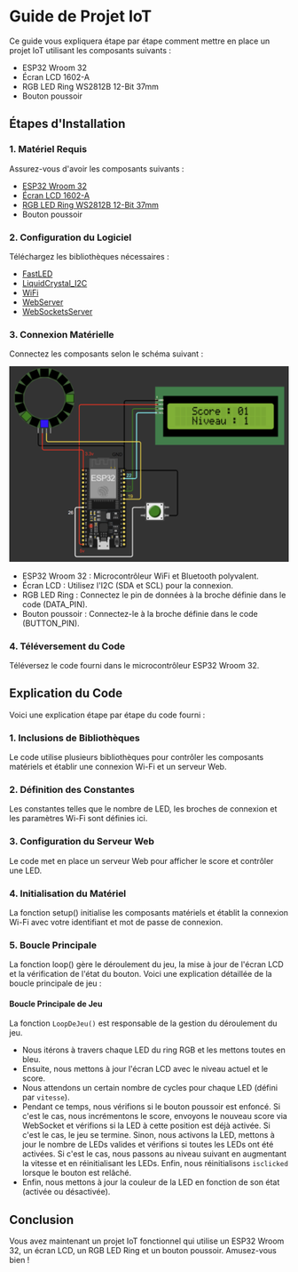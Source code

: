 # Guide de Projet IoT

Ce guide vous expliquera étape par étape comment mettre en place un projet IoT utilisant les composants suivants :

- ESP32 Wroom 32
- Écran LCD 1602-A
- RGB LED Ring WS2812B 12-Bit 37mm
- Bouton poussoir

## Étapes d'Installation

### 1. Matériel Requis

Assurez-vous d'avoir les composants suivants :
- [ESP32 Wroom 32](https://www.espressif.com/sites/default/files/documentation/esp32-wroom-32_datasheet_en.pdf)
- [Écran LCD 1602-A](https://www.openhacks.com/uploadsproductos/eone-1602a1.pdf)
- [RGB LED Ring WS2812B 12-Bit 37mm](https://cdn.shopify.com/s/files/1/1509/1638/files/RGB_LED_Ring_37mm_Datenblatt_AZ-Delivery_Vertriebs_GmbH.pdf?v=1608471975)
- Bouton poussoir

### 2. Configuration du Logiciel

Téléchargez les bibliothèques nécessaires :
- [FastLED](https://github.com/FastLED/FastLED)
- [LiquidCrystal_I2C](https://github.com/johnrickman/LiquidCrystal_I2C)
- [WiFi](https://github.com/espressif/arduino-esp32/tree/master/libraries/WiFi)
- [WebServer](https://github.com/espressif/arduino-esp32/tree/master/libraries/WebServer)
- [WebSocketsServer](https://github.com/Links2004/arduinoWebSockets)

### 3. Connexion Matérielle

Connectez les composants selon le schéma suivant :

![Schéma du Projet](schema.PNG)

- ESP32 Wroom 32 : Microcontrôleur WiFi et Bluetooth polyvalent.
- Écran LCD : Utilisez l'I2C (SDA et SCL) pour la connexion.
- RGB LED Ring : Connectez le pin de données à la broche définie dans le code (DATA_PIN).
- Bouton poussoir : Connectez-le à la broche définie dans le code (BUTTON_PIN).

### 4. Téléversement du Code

Téléversez le code fourni dans le microcontrôleur ESP32 Wroom 32.

## Explication du Code

Voici une explication étape par étape du code fourni :

### 1. Inclusions de Bibliothèques

Le code utilise plusieurs bibliothèques pour contrôler les composants matériels et établir une connexion Wi-Fi et un serveur Web.

### 2. Définition des Constantes

Les constantes telles que le nombre de LED, les broches de connexion et les paramètres Wi-Fi sont définies ici.

### 3. Configuration du Serveur Web

Le code met en place un serveur Web pour afficher le score et contrôler une LED.

### 4. Initialisation du Matériel

La fonction setup() initialise les composants matériels et établit la connexion Wi-Fi avec votre identifiant et mot de passe de connexion.

### 5. Boucle Principale

La fonction loop() gère le déroulement du jeu, la mise à jour de l'écran LCD et la vérification de l'état du bouton. Voici une explication détaillée de la boucle principale de jeu :

#### Boucle Principale de Jeu

La fonction `LoopDeJeu()` est responsable de la gestion du déroulement du jeu.

- Nous itérons à travers chaque LED du ring RGB et les mettons toutes en bleu.
- Ensuite, nous mettons à jour l'écran LCD avec le niveau actuel et le score.
- Nous attendons un certain nombre de cycles pour chaque LED (défini par `vitesse`).
- Pendant ce temps, nous vérifions si le bouton poussoir est enfoncé. Si c'est le cas, nous incrémentons le score, envoyons le nouveau score via WebSocket et vérifions si la LED à cette position est déjà activée. Si c'est le cas, le jeu se termine. Sinon, nous activons la LED, mettons à jour le nombre de LEDs valides et vérifions si toutes les LEDs ont été activées. Si c'est le cas, nous passons au niveau suivant en augmentant la vitesse et en réinitialisant les LEDs. Enfin, nous réinitialisons `isclicked` lorsque le bouton est relâché.
- Enfin, nous mettons à jour la couleur de la LED en fonction de son état (activée ou désactivée).

## Conclusion

Vous avez maintenant un projet IoT fonctionnel qui utilise un ESP32 Wroom 32, un écran LCD, un RGB LED Ring et un bouton poussoir. Amusez-vous bien !
